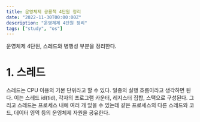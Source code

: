 ```yaml
---
title: 운영체제 공룡책 4단원 정리
date: "2022-11-30T00:00:00Z"
description: "운영체제 4단원 정리"
tags: ["study", "os"]
---
```


운영체제 4단원, 스레드와 병행성 부분을 정리한다.

# 1. 스레드

스레드는 CPU 이용의 기본 단위라고 할 수 있다. 일종의 실행 흐름이라고 생각하면 된다. 이는 스레드 id(tid), 각자의 프로그램 카운터, 레지스터 집합, 스택으로 구성된다. 그리고 스레드는 프로세스 내에 여러 개 있을 수 있는데 같은 프로세스의 다른 스레드와 코드, 데이터 영역 등의 운영체제 자원을 공유한다.
